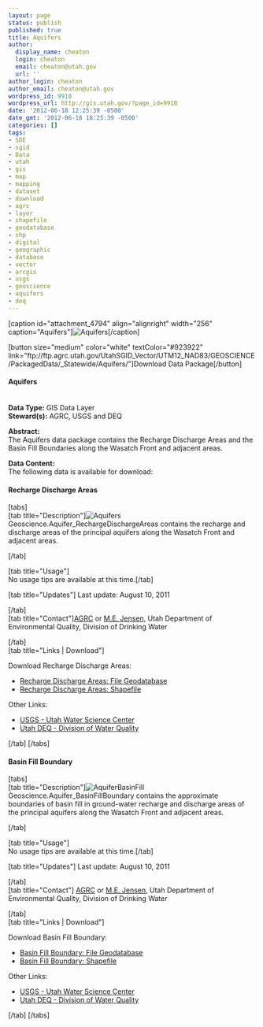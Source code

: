 ```yaml
---
layout: page
status: publish
published: true
title: Aquifers
author:
  display_name: cheaton
  login: cheaton
  email: cheaton@utah.gov
  url: ''
author_login: cheaton
author_email: cheaton@utah.gov
wordpress_id: 9918
wordpress_url: http://gis.utah.gov/?page_id=9918
date: '2012-06-18 12:25:39 -0500'
date_gmt: '2012-06-18 18:25:39 -0500'
categories: []
tags:
- SDE
- sgid
- Data
- utah
- gis
- map
- mapping
- dataset
- download
- agrc
- layer
- shapefile
- geodatabase
- shp
- digital
- geographic
- database
- vector
- arcgis
- usgs
- geoscience
- aquifers
- deq
---
```

<p>[caption id="attachment_4794" align="alignright" width="256" caption="Aquifers"]<img class="size-full wp-image-4794" src="http://gis.utah.gov/wp-content/uploads/AquifersLarge.png" alt="Aquifers" />[/caption]</p>
<p>[button size="medium" color="white" textColor="#923922" link="ftp://ftp.agrc.utah.gov/UtahSGID_Vector/UTM12_NAD83/GEOSCIENCE/PackagedData/_Statewide/Aquifers/"]Download Data Package[/button]</p>
<h4><strong>Aquifers</h4>
<p></strong><br />
<strong>Data Type:</strong> GIS Data Layer<br />
<strong>Steward(s):</strong> AGRC, USGS and DEQ</p>
<p><strong>Abstract:</strong><br />
The Aquifers data package contains the Recharge Discharge Areas and the Basin Fill Boundaries along the Wasatch Front and adjacent areas.</p>
<p><strong>Data Content:</strong><br />
The following data is available for download:</p>
<p><h4 class="product">Recharge Discharge Areas</h4>
<p>[tabs]<br />
[tab title="Description"]<img class="productImage-Thumb" src="http://gis.utah.gov/wp-content/uploads/AquifersSmall.png" alt="Aquifers" />Geoscience.Aquifer_RechargeDischargeAreas contains the recharge and discharge areas of the principal aquifers along the Wasatch Front and adjacent areas.</p>
<div class="clear"></div>
<p> [/tab]</p>
<p>[tab title="Usage"]<br />
No usage tips are available at this time.[/tab]</p>
<p>[tab title="Updates"] Last update: August 10, 2011</p>
<p>[/tab]<br />
[tab title="Contact"]<a href="mailto:agrc@utah.gov">AGRC</a> or <a href="mailto:mjensen@utah.gov">M.E. Jensen</a>, Utah Department of Environmental Quality, Division of Drinking Water</a></p>
<p>[/tab]<br />
[tab title="Links | Download"]</p>
<p>Download Recharge Discharge Areas:</p>
<ul>
<li><a href="ftp://ftp.agrc.utah.gov/UtahSGID_Vector/UTM12_NAD83/GEOSCIENCE/UnpackagedData/Aquifer_RechargeDischargeAreas/_Statewide/Aquifer_RechargeDischargeAreas_gdb.zip">Recharge Discharge Areas: File Geodatabase</a></li>
<li><a href="ftp://ftp.agrc.utah.gov/UtahSGID_Vector/UTM12_NAD83/GEOSCIENCE/UnpackagedData/Aquifer_RechargeDischargeAreas/_Statewide/Aquifer_RechargeDischargeAreas_shp.zip">Recharge Discharge Areas: Shapefile</a></li>
</ul>
<p>Other Links:</p>
<ul>
<li><a href="http://ut.water.usgs.gov/">USGS - Utah Water Science Center</a></li>
<li><a href="http://www.waterquality.utah.gov/">Utah DEQ - Division of Water Quality</a></li>
</ul>
<p>[/tab] [/tabs]</p>
<h4 class="product">Basin Fill Boundary</h4>
<p>[tabs]<br />
[tab title="Description"]<img class="productImage-Thumb" src="http://gis.utah.gov/wp-content/uploads/AquiferBasinFill.png" alt="AquiferBasinFill" />Geoscience.Aquifer_BasinFillBoundary contains the approximate boundaries of basin fill in ground-water recharge and discharge areas of the principal aquifers along the Wasatch Front and adjacent areas.</p>
<div class="clear"></div>
<p>  [/tab]</p>
<p>[tab title="Usage"]<br />
No usage tips are available at this time.[/tab]</p>
<p>[tab title="Updates"] Last update: August 10, 2011</p>
<p>[/tab]<br />
[tab title="Contact"] <a href="mailto:agrc@utah.gov">AGRC</a> or <a href="mailto:mjensen@utah.gov">M.E. Jensen</a>, Utah Department of Environmental Quality, Division of Drinking Water</p>
<p>[/tab]<br />
[tab title="Links | Download"]</p>
<p>Download Basin Fill Boundary:</p>
<ul>
<li><a href="ftp://ftp.agrc.utah.gov/UtahSGID_Vector/UTM12_NAD83/GEOSCIENCE/UnpackagedData/Aquifer_BasinFillBoundary/_Statewide/Aquifer_BasinFillBoundary_gdb.zip">Basin Fill Boundary: File Geodatabase</a></li>
<li><a href="ftp://ftp.agrc.utah.gov/UtahSGID_Vector/UTM12_NAD83/GEOSCIENCE/UnpackagedData/Aquifer_BasinFillBoundary/_Statewide/Aquifer_BasinFillBoundary_shp.zip">Basin Fill Boundary: Shapefile</a></li>
</ul>
<p>Other Links:</p>
<ul>
<li><a href="http://ut.water.usgs.gov/">USGS - Utah Water Science Center</a></li>
<li><a href="http://www.waterquality.utah.gov/">Utah DEQ - Division of Water Quality</a></li>
</ul>
<p>[/tab] [/tabs]</p>
